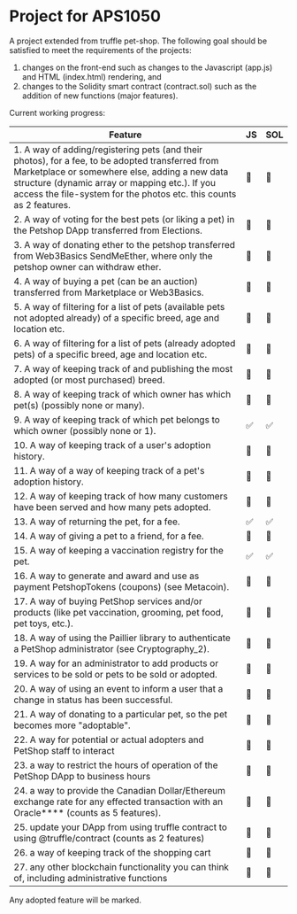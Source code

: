 # Project for APS1050

A project extended from truffle pet-shop. The following goal should be satisfied to meet the requirements of the projects:

1. changes on the front-end such as changes to the Javascript (app.js) and HTML (index.html) rendering, and
1. changes to the Solidity smart contract (contract.sol) such as the addition of new functions (major features).

Current working progress:

| Feature                                                                                                                                                                                                                                                                    | JS                    | SOL                   |
| -------------------------------------------------------------------------------------------------------------------------------------------------------------------------------------------------------------------------------------------------------------------------- | --------------------- | --------------------- |
| 1. A way of adding/registering pets (and their photos), for a fee, to be adopted transferred from Marketplace or somewhere else, adding a new data structure (dynamic array or mapping etc.). If you access the file-system for the photos etc. this counts as 2 features. | :black_square_button: | :black_square_button: |
| 2. A way of voting for the best pets (or liking a pet) in the Petshop DApp transferred from Elections.                                                                                                                                                                     | :black_square_button: | :black_square_button: |
| 3. A way of donating ether to the petshop transferred from Web3Basics SendMeEther, where only the petshop owner can withdraw ether.                                                                                                                                        | :black_square_button: | :black_square_button: |
| 4. A way of buying a pet (can be an auction) transferred from Marketplace or Web3Basics.                                                                                                                                                                                   | :black_square_button: | :black_square_button: |
| 5. A way of filtering for a list of pets (available pets not adopted already) of a specific breed, age and location etc.                                                                                                                                                   | :black_square_button: | :black_square_button: |
| 6. A way of filtering for a list of pets (already adopted pets) of a specific breed, age and location etc.                                                                                                                                                                 | :black_square_button: | :black_square_button: |
| 7. A way of keeping track of and publishing the most adopted (or most purchased) breed.                                                                                                                                                                                    | :black_square_button: | :black_square_button: |
| 8. A way of keeping track of which owner has which pet(s) (possibly none or many).                                                                                                                                                                                         | :black_square_button: | :black_square_button: |
| 9. A way of keeping track of which pet belongs to which owner (possibly none or 1).                                                                                                                                                                                        | :white_check_mark: | :white_check_mark: |
| 10. A way of keeping track of a user's adoption history.                                                                                                                                                                                                                   | :black_square_button: | :black_square_button: |
| 11. A way of a way of keeping track of a pet's adoption history.                                                                                                                                                                                                           | :black_square_button: | :black_square_button: |
| 12. A way of keeping track of how many customers have been served and how many pets adopted.                                                                                                                                                                               | :black_square_button: | :black_square_button: |
| 13. A way of returning the pet, for a fee.                                                                                                                                                                                                                                 | :white_check_mark: | :white_check_mark: |
| 14. A way of giving a pet to a friend, for a fee.                                                                                                                                                                                                                          | :black_square_button: | :black_square_button: |
| 15. A way of keeping a vaccination registry for the pet.                                                                                                                                                                                                                   | :white_check_mark: | :white_check_mark: |
| 16. A way to generate and award and use as payment PetshopTokens (coupons) (see Metacoin).                                                                                                                                                                                 | :black_square_button: | :black_square_button: |
| 17. A way of buying PetShop services and/or products (like pet vaccination, grooming, pet food, pet toys, etc.).                                                                                                                                                           | :black_square_button: | :black_square_button: |
| 18. A way of using the Paillier library to authenticate a PetShop administrator (see Cryptography_2).                                                                                                                                                                      | :black_square_button: | :black_square_button: |
| 19. A way for an administrator to add products or services to be sold or pets to be sold or adopted.                                                                                                                                                                       | :black_square_button: | :black_square_button: |
| 20. A way of using an event to inform a user that a change in status has been successful.                                                                                                                                                                                  | :black_square_button: | :black_square_button: |
| 21. A way of donating to a particular pet, so the pet becomes more "adoptable".                                                                                                                                                                                            | :black_square_button: | :black_square_button: |
| 22. A way for potential or actual adopters and PetShop staff to interact                                                                                                                                                                                                   | :black_square_button: | :black_square_button: |
| 23. a way to restrict the hours of operation of the PetShop DApp to business hours                                                                                                                                                                                         | :black_square_button: | :black_square_button: |
| 24. a way to provide the Canadian Dollar/Ethereum exchange rate for any effected transaction with an Oracle\*\*\*\* (counts as 5 features).                                                                                                                                | :black_square_button: | :black_square_button: |
| 25. update your DApp from using truffle contract to using @truffle/contract (counts as 2 features)                                                                                                                                                                         | :black_square_button: | :black_square_button: |
| 26. a way of keeping track of the shopping cart                                                                                                                                                                                                                            | :black_square_button: | :black_square_button: |
| 27. any other blockchain functionality you can think of, including administrative functions                                                                                                                                                                                | :black_square_button: | :black_square_button: |

Any adopted feature will be marked.
